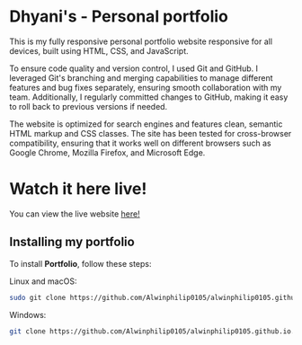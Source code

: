 # Dhyani's - Personal portfolio

This is my fully responsive personal portfolio website responsive for all devices, built using HTML, CSS, and JavaScript.

To ensure code quality and version control, I used Git and GitHub. I leveraged Git's branching and merging capabilities to manage different features and bug fixes separately, ensuring smooth collaboration with my team. Additionally, I regularly committed changes to GitHub, making it easy to roll back to previous versions if needed.

The website is optimized for search engines and features clean, semantic HTML markup and CSS classes. The site has been tested for cross-browser compatibility, ensuring that it works well on different browsers such as Google Chrome, Mozilla Firefox, and Microsoft Edge.

# Watch it here live!
You can view the live website [here!](https://alwinphilip0105.github.io/)


## Installing my portfolio

To install **Portfolio**, follow these steps:

Linux and macOS:

```bash
sudo git clone https://github.com/Alwinphilip0105/alwinphilip0105.github.io.git
```

Windows:

```bash
git clone https://github.com/Alwinphilip0105/alwinphilip0105.github.io.git
```
